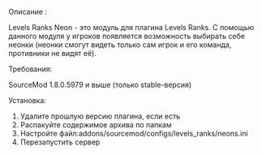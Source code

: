 Описание :

Levels Ranks Neon - это модуль для плагина Levels Ranks. С помощью данного модуля у игроков появляется возможность выбирать себе неонки (неонки смогут видеть только сам игрок и его команда, противники не видят её).​

Требования:

SourceMod 1.8.0.5979 и выше (только stable-версия)

Установка:
1) Удалите прошлую версию плагина, если есть
2) Распакуйте содержимое архива по папкам
3) Настройте файл:addons/sourcemod/configs/levels_ranks/neons.ini
4) Перезапустить сервер
